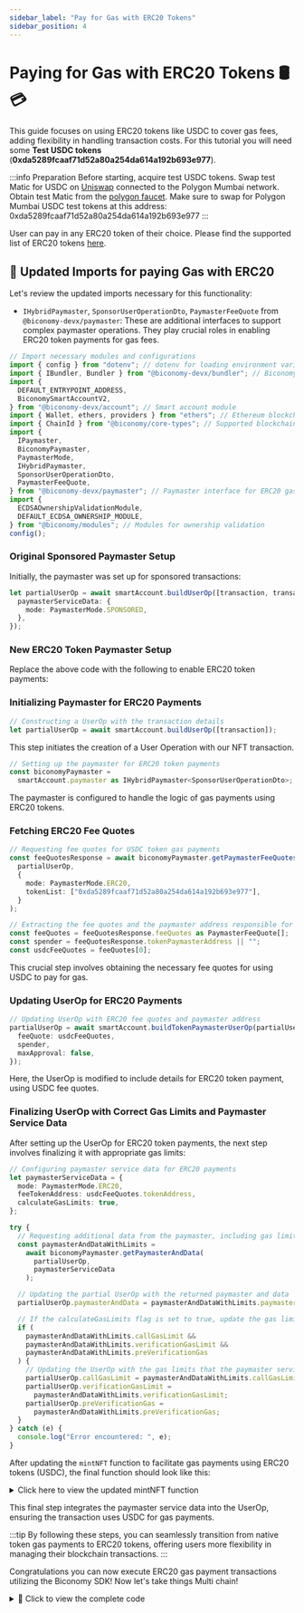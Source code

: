 ```yaml
---
sidebar_label: "Pay for Gas with ERC20 Tokens"
sidebar_position: 4
---
```


# Paying for Gas with ERC20 Tokens 🛢️💳

This guide focuses on using ERC20 tokens like USDC to cover gas fees, adding flexibility in handling transaction costs.
For this tutorial you will need some **Test USDC tokens** (**0xda5289fcaaf71d52a80a254da614a192b693e977**).

:::info Preparation
Before starting, acquire test USDC tokens. Swap test Matic for USDC on [Uniswap](https://app.uniswap.org/#/swap) connected to the Polygon Mumbai network. Obtain test Matic from the [polygon faucet](https://faucet.polygon.technology/). Make sure to swap for Polygon Mumbai USDC test tokens at this address:
0xda5289fcaaf71d52a80a254da614a192b693e977
:::

User can pay in any ERC20 token of their choice. Please find the supported list of ERC20 tokens [here](https://docs.biconomy.io/supportedchains/supportedTokens).

## 🔄 Updated Imports for paying Gas with ERC20

Let's review the updated imports necessary for this functionality:

- `IHybridPaymaster`, `SponsorUserOperationDto`, `PaymasterFeeQuote` from` @biconomy-devx/paymaster`: These are additional interfaces to support complex paymaster operations. They play crucial roles in enabling ERC20 token payments for gas fees.

```typescript
// Import necessary modules and configurations
import { config } from "dotenv"; // dotenv for loading environment variables
import { IBundler, Bundler } from "@biconomy-devx/bundler"; // Biconomy bundler for gasless transactions
import {
  DEFAULT_ENTRYPOINT_ADDRESS,
  BiconomySmartAccountV2,
} from "@biconomy-devx/account"; // Smart account module
import { Wallet, ethers, providers } from "ethers"; // Ethereum blockchain interactions
import { ChainId } from "@biconomy/core-types"; // Supported blockchain chain IDs
import {
  IPaymaster,
  BiconomyPaymaster,
  PaymasterMode,
  IHybridPaymaster,
  SponsorUserOperationDto,
  PaymasterFeeQuote,
} from "@biconomy-devx/paymaster"; // Paymaster interface for ERC20 gas payments
import {
  ECDSAOwnershipValidationModule,
  DEFAULT_ECDSA_OWNERSHIP_MODULE,
} from "@biconomy/modules"; // Modules for ownership validation
config();
```

### Original Sponsored Paymaster Setup

Initially, the paymaster was set up for sponsored transactions:

```typescript
let partialUserOp = await smartAccount.buildUserOp([transaction, transaction], {
  paymasterServiceData: {
    mode: PaymasterMode.SPONSORED,
  },
});
```

### New ERC20 Token Paymaster Setup

Replace the above code with the following to enable ERC20 token payments:

### Initializing Paymaster for ERC20 Payments

```typescript
// Constructing a UserOp with the transaction details
let partialUserOp = await smartAccount.buildUserOp([transaction]);
```

This step initiates the creation of a User Operation with our NFT transaction.

```typescript
// Setting up the paymaster for ERC20 token payments
const biconomyPaymaster =
  smartAccount.paymaster as IHybridPaymaster<SponsorUserOperationDto>;
```

The paymaster is configured to handle the logic of gas payments using ERC20 tokens.

### Fetching ERC20 Fee Quotes

```typescript
// Requesting fee quotes for USDC token gas payments
const feeQuotesResponse = await biconomyPaymaster.getPaymasterFeeQuotesOrData(
  partialUserOp,
  {
    mode: PaymasterMode.ERC20,
    tokenList: ["0xda5289fcaaf71d52a80a254da614a192b693e977"],
  }
);

// Extracting the fee quotes and the paymaster address responsible for processing ERC20 token payments
const feeQuotes = feeQuotesResponse.feeQuotes as PaymasterFeeQuote[];
const spender = feeQuotesResponse.tokenPaymasterAddress || "";
const usdcFeeQuotes = feeQuotes[0];
```

This crucial step involves obtaining the necessary fee quotes for using USDC to pay for gas.

### Updating UserOp for ERC20 Payments

```typescript
// Updating UserOp with ERC20 fee quotes and paymaster address
partialUserOp = await smartAccount.buildTokenPaymasterUserOp(partialUserOp, {
  feeQuote: usdcFeeQuotes,
  spender,
  maxApproval: false,
});
```

Here, the UserOp is modified to include details for ERC20 token payment, using USDC fee quotes.

### Finalizing UserOp with Correct Gas Limits and Paymaster Service Data

After setting up the UserOp for ERC20 token payments, the next step involves finalizing it with appropriate gas limits:

```typescript
// Configuring paymaster service data for ERC20 payments
let paymasterServiceData = {
  mode: PaymasterMode.ERC20,
  feeTokenAddress: usdcFeeQuotes.tokenAddress,
  calculateGasLimits: true,
};

try {
  // Requesting additional data from the paymaster, including gas limits
  const paymasterAndDataWithLimits =
    await biconomyPaymaster.getPaymasterAndData(
      partialUserOp,
      paymasterServiceData
    );

  // Updating the partial UserOp with the returned paymaster and data
  partialUserOp.paymasterAndData = paymasterAndDataWithLimits.paymasterAndData;

  // If the calculateGasLimits flag is set to true, update the gas limits in the UserOp
  if (
    paymasterAndDataWithLimits.callGasLimit &&
    paymasterAndDataWithLimits.verificationGasLimit &&
    paymasterAndDataWithLimits.preVerificationGas
  ) {
    // Updating the UserOp with the gas limits that the paymaster service has agreed to
    partialUserOp.callGasLimit = paymasterAndDataWithLimits.callGasLimit;
    partialUserOp.verificationGasLimit =
      paymasterAndDataWithLimits.verificationGasLimit;
    partialUserOp.preVerificationGas =
      paymasterAndDataWithLimits.preVerificationGas;
  }
} catch (e) {
  console.log("Error encountered: ", e);
}
```

After updating the `mintNFT` function to facilitate gas payments using ERC20 tokens (USDC), the final function should look like this:

<details>
  <summary>Click here to view the updated mintNFT function</summary>

```typescript
// Function to mint an NFT gaslessly
async function mintNFT() {
  // Create and initialize the smart account
  const smartAccount = await createSmartAccount();

  // Retrieve the address of the initialized smart account
  const address = await smartAccount.getAccountAddress();

  // Define the interface for interacting with the NFT contract
  const nftInterface = new ethers.utils.Interface([
    "function safeMint(address _to)",
  ]);

  // Encode the data for the 'safeMint' function call with the smart account address
  const data = nftInterface.encodeFunctionData("safeMint", [address]);

  // Specify the address of the NFT contract
  const nftAddress = "0x1758f42Af7026fBbB559Dc60EcE0De3ef81f665e";

  // Define the transaction to be sent to the NFT contract
  const transaction = {
    to: nftAddress,
    data: data,
  };

  // Constructing a UserOp with the transaction details
  let partialUserOp = await smartAccount.buildUserOp([transaction]);

  // Setting up the paymaster for ERC20 token payments
  const biconomyPaymaster =
    smartAccount.paymaster as IHybridPaymaster<SponsorUserOperationDto>;

  // Requesting fee quotes for USDC token gas payments
  const feeQuotesResponse = await biconomyPaymaster.getPaymasterFeeQuotesOrData(
    partialUserOp,
    {
      mode: PaymasterMode.ERC20,
      tokenList: ["0xda5289fcaaf71d52a80a254da614a192b693e977"],
    }
  );

  // Extracting the fee quotes and the paymaster address responsible for processing ERC20 token payments
  const feeQuotes = feeQuotesResponse.feeQuotes as PaymasterFeeQuote[];
  const spender = feeQuotesResponse.tokenPaymasterAddress || "";
  const usdcFeeQuotes = feeQuotes[0];

  // Updating UserOp with ERC20 fee quotes and paymaster address
  partialUserOp = await smartAccount.buildTokenPaymasterUserOp(partialUserOp, {
    feeQuote: usdcFeeQuotes,
    spender,
    maxApproval: false,
  });

  // Configuring paymaster service data for ERC20 payments
  let paymasterServiceData = {
    mode: PaymasterMode.ERC20,
    feeTokenAddress: usdcFeeQuotes.tokenAddress,
    calculateGasLimits: true,
  };

  try {
    // Requesting additional data from the paymaster, including gas limits
    const paymasterAndDataWithLimits =
      await biconomyPaymaster.getPaymasterAndData(
        partialUserOp,
        paymasterServiceData
      );

    // Updating the partial UserOp with the returned paymaster and data
    partialUserOp.paymasterAndData =
      paymasterAndDataWithLimits.paymasterAndData;

    // If the calculateGasLimits flag is set to true, update the gas limits in the UserOp
    if (
      paymasterAndDataWithLimits.callGasLimit &&
      paymasterAndDataWithLimits.verificationGasLimit &&
      paymasterAndDataWithLimits.preVerificationGas
    ) {
      // Updating the UserOp with the gas limits that the paymaster service has agreed to
      partialUserOp.callGasLimit = paymasterAndDataWithLimits.callGasLimit;
      partialUserOp.verificationGasLimit =
        paymasterAndDataWithLimits.verificationGasLimit;
      partialUserOp.preVerificationGas =
        paymasterAndDataWithLimits.preVerificationGas;
    }
  } catch (e) {
    console.log("Error encountered: ", e);
  }

  // Try to execute the UserOp and handle any errors
  try {
    // Send the UserOp through the smart account
    const userOpResponse = await smartAccount.sendUserOp(partialUserOp);

    // Wait for the transaction to complete and retrieve details
    const transactionDetails = await userOpResponse.wait();

    // Log the transaction details URL and the URL to view minted NFTs
    console.log(
      `Transaction Details: https://mumbai.polygonscan.com/tx/${transactionDetails.receipt.transactionHash}`
    );

    console.log(`View Minted NFTs: https://testnets.opensea.io/${address}`);
  } catch (e) {
    // Log any errors encountered during the transaction
    console.log("Error encountered: ", e);
  }
}
```

</details>

This final step integrates the paymaster service data into the UserOp, ensuring the transaction uses USDC for gas payments.

:::tip
By following these steps, you can seamlessly transition from native token gas payments to ERC20 tokens, offering users more flexibility in managing their blockchain transactions.
:::

Congratulations you can now execute ERC20 gas payment transactions utilizing the Biconomy SDK! Now let's take things Multi chain!

<details>
  <summary>📝 Click to view the complete code</summary>

```typescript
// Import necessary modules and configurations
import { config } from "dotenv"; // dotenv for loading environment variables from a .env file
import { IBundler, Bundler } from "@biconomy-devx/bundler"; // Biconomy bundler for managing gasless transactions
import {
  DEFAULT_ENTRYPOINT_ADDRESS,
  BiconomySmartAccountV2,
} from "@biconomy-devx/account"; // Default entry point and smart account module from Biconomy
import { Wallet, ethers, providers } from "ethers"; // ethers for interacting with the Ethereum blockchain
import { ChainId } from "@biconomy/core-types"; // Chain IDs for different blockchains supported by Biconomy
import {
  IPaymaster,
  BiconomyPaymaster,
  PaymasterMode,
  IHybridPaymaster,
  SponsorUserOperationDto,
  PaymasterFeeQuote,
} from "@biconomy-devx/paymaster"; // Paymaster interface and Biconomy implementation
import {
  ECDSAOwnershipValidationModule,
  DEFAULT_ECDSA_OWNERSHIP_MODULE,
} from "@biconomy/modules"; // Modules for ownership validation

config(); // Load environment variables from .env file
// Set up the Ethereum provider and wallet
const provider = new providers.JsonRpcProvider(
  "https://rpc.ankr.com/polygon_mumbai" // JSON-RPC provider URL for the Polygon Mumbai test network
);
const wallet = new Wallet(process.env.PRIVATE_KEY || "", provider); // Creating a wallet instance with a private key from environment variables

// Configure the Biconomy Bundler
const bundler: IBundler = new Bundler({
  bundlerUrl:
    "https://bundler.biconomy.io/api/v2/80001/nJPK7B3ru.dd7f7861-190d-41bd-af80-6877f74b8f44", // URL to the Biconomy bundler service
  chainId: ChainId.POLYGON_MUMBAI, // Chain ID for Polygon Mumbai test network
  entryPointAddress: DEFAULT_ENTRYPOINT_ADDRESS, // Default entry point address for the bundler
});

// Configure the Paymaster
const paymaster: IPaymaster = new BiconomyPaymaster({
  paymasterUrl:
    "https://paymaster.biconomy.io/api/v1/80001/Tpk8nuCUd.70bd3a7f-a368-4e5a-af14-80c7f1fcda1a", // URL to the Biconomy paymaster service
});

// Function to create a module for ownership validation
async function createModule() {
  return await ECDSAOwnershipValidationModule.create({
    signer: wallet, // The wallet acting as the signer
    moduleAddress: DEFAULT_ECDSA_OWNERSHIP_MODULE, // Address of the default ECDSA ownership validation module
  });
}

// Function to create a Biconomy Smart Account
async function createSmartAccount() {
  const module = await createModule(); // Create the validation module

  let smartAccount = await BiconomySmartAccountV2.create({
    chainId: ChainId.POLYGON_MUMBAI, // Chain ID for the Polygon Mumbai network
    bundler: bundler, // The configured bundler instance
    paymaster: paymaster, // The configured paymaster instance
    entryPointAddress: DEFAULT_ENTRYPOINT_ADDRESS, // Default entry point address
    defaultValidationModule: module, // The default validation module
    activeValidationModule: module, // The active validation module
  });
  console.log(
    "Smart Account Address: ",
    await smartAccount.getAccountAddress() // Logging the address of the created smart account
  );
  return smartAccount;
}

// Function to mint an NFT gaslessly
async function mintNFT() {
  const smartAccount = await createSmartAccount();
  const address = await smartAccount.getAccountAddress();
  const nftInterface = new ethers.utils.Interface([
    "function safeMint(address _to)",
  ]);

  const data = nftInterface.encodeFunctionData("safeMint", [address]);
  const nftAddress = "0x1758f42Af7026fBbB559Dc60EcE0De3ef81f665e";

  const transaction = {
    to: nftAddress,
    data: data,
  };

  // Building a UserOp with the transaction details
  let partialUserOp = await smartAccount.buildUserOp([transaction]);

  // Initializing the paymaster for ERC20 token payments
  const biconomyPaymaster =
    smartAccount.paymaster as IHybridPaymaster<SponsorUserOperationDto>;

  // Requesting fee quotes for paying gas fees in ERC20 tokens (USDC)
  const feeQuotesResponse = await biconomyPaymaster.getPaymasterFeeQuotesOrData(
    partialUserOp,
    {
      mode: PaymasterMode.ERC20,
      tokenList: ["0xda5289fcaaf71d52a80a254da614a192b693e977"],
    }
  );

  // Extracting the fee quotes and the paymaster address for ERC20 token payments
  const feeQuotes = feeQuotesResponse.feeQuotes as PaymasterFeeQuote[];
  const spender = feeQuotesResponse.tokenPaymasterAddress || "";
  const usdcFeeQuotes = feeQuotes[0];

  // Rebuilding the UserOp for ERC20 token payment
  partialUserOp = await smartAccount.buildTokenPaymasterUserOp(partialUserOp, {
    feeQuote: usdcFeeQuotes,
    spender,
    maxApproval: false,
  });

  // Setting up paymaster service data for ERC20 payments
  let paymasterServiceData = {
    mode: PaymasterMode.ERC20,
    feeTokenAddress: usdcFeeQuotes.tokenAddress,
    calculateGasLimits: true,
  };

  try {
    // Requesting additional data from the paymaster, including gas limits
    const paymasterAndDataWithLimits =
      await biconomyPaymaster.getPaymasterAndData(
        partialUserOp,
        paymasterServiceData
      );

    // Updating the partial UserOp with the returned paymaster and data
    partialUserOp.paymasterAndData =
      paymasterAndDataWithLimits.paymasterAndData;

    // If the calculateGasLimits flag is set to true, update the gas limits in the UserOp
    if (
      paymasterAndDataWithLimits.callGasLimit &&
      paymasterAndDataWithLimits.verificationGasLimit &&
      paymasterAndDataWithLimits.preVerificationGas
    ) {
      // Updating the UserOp with the gas limits that the paymaster service has agreed to
      partialUserOp.callGasLimit = paymasterAndDataWithLimits.callGasLimit;
      partialUserOp.verificationGasLimit =
        paymasterAndDataWithLimits.verificationGasLimit;
      partialUserOp.preVerificationGas =
        paymasterAndDataWithLimits.preVerificationGas;
    }
  } catch (e) {
    console.log("Error encountered: ", e);
  }

  // Execute the UserOp
  try {
    const userOpResponse = await smartAccount.sendUserOp(partialUserOp);
    const transactionDetails = await userOpResponse.wait();
    console.log(
      `Transaction details: https://mumbai.polygonscan.com/tx/${transactionDetails.receipt.transactionHash}`
    );
    console.log(`View minted NFTs: https://testnets.opensea.io/${address}`);
  } catch (e) {
    console.log("Error encountered: ", e);
  }
}

mintNFT();
```

</details>
